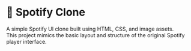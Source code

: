 # 🎵 Spotify Clone

A simple Spotify UI clone built using HTML, CSS, and image assets.  
This project mimics the basic layout and structure of the original Spotify player interface.



